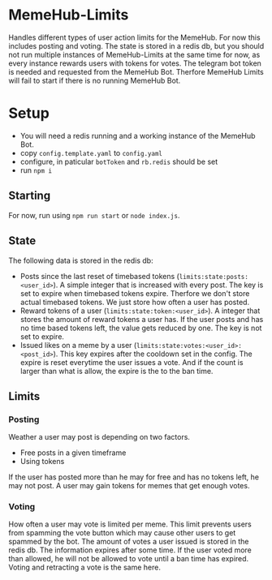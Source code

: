 # MemeHub-Limits
Handles different types of user action limits for the MemeHub. For now this includes posting and voting. The state is stored in a redis db, but you should not run multiple instances of MemeHub-Limits at the same time for now, as every instance rewards users with tokens for votes. The telegram bot token is needed and requested from the MemeHub Bot. Therfore MemeHub Limits will fail to start if there is no running MemeHub Bot.

# Setup

 - You will need a redis running and a working instance of the MemeHub Bot.
 - copy `config.template.yaml` to `config.yaml`
 - configure, in paticular `botToken` and `rb.redis` should be set
 - run `npm i`
 
## Starting
 
For now, run using `npm run start` or `node index.js`.

## State

The following data is stored in the redis db:

 - Posts since the last reset of timebased tokens (`limits:state:posts:<user_id>`). A simple integer that is increased with every post.
   The key is set to expire when timebased tokens expire. Therfore we don't store actual timebased tokens. We just store how
   often a user has posted.
 - Reward tokens of a user (`limits:state:token:<user_id>`). A integer that stores the amount of reward tokens a user has.
   If the user posts and has no time based tokens left, the value gets reduced by one. The key is not set to expire.
 - Issued likes on a meme by a user (`limits:state:votes:<user_id>:<post_id>`). This key expires after the cooldown set in the config.
   The expire is reset everytime the user issues a vote. And if the count is larger than what is allow, the expire is the to the ban time.

## Limits
### Posting

Weather a user may post is depending on two factors.
  - Free posts in a given timeframe
  - Using tokens

If the user has posted more than he may for free and has no tokens left, he may not post.
A user may gain tokens for memes that get enough votes.

### Voting

How often a user may vote is limited per meme. This limit prevents users from spamming the vote button which may cause other users to get
spammed by the bot. The amount of votes a user issued is stored in the redis db. The information expires after some time. If the user voted
more than allowed, he will not be allowed to vote until a ban time has expired. Voting and retracting a vote is the same here.